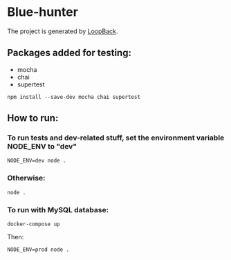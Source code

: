 # Blue-hunter

The project is generated by [LoopBack](http://loopback.io).

## Packages added for testing:
- mocha
- chai
- supertest

`npm install --save-dev mocha chai supertest`

## How to run:

### To run tests and dev-related stuff, set the environment variable NODE_ENV to "dev"

`NODE_ENV=dev node .`

### Otherwise:

`node .`

### To run with MySQL database:

`docker-compose up`

Then:

`NODE_ENV=prod node .`
